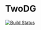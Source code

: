 # TwoDG

[![Build Status](https://github.com/xkykai/TwoDG.jl/actions/workflows/CI.yml/badge.svg?branch=main)](https://github.com/xkykai/TwoDG.jl/actions/workflows/CI.yml?query=branch%3Amain)
